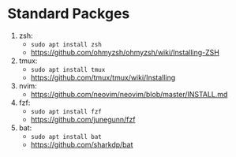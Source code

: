 # Standard Packges

1. zsh:
    - `sudo apt install zsh`
    - https://github.com/ohmyzsh/ohmyzsh/wiki/Installing-ZSH
2. tmux:
    - `sudo apt install tmux`
    - https://github.com/tmux/tmux/wiki/Installing
3. nvim:
    - https://github.com/neovim/neovim/blob/master/INSTALL.md
4. fzf:
    - `sudo apt install fzf`
    - https://github.com/junegunn/fzf
5. bat:
    - `sudo apt install bat`
    - https://github.com/sharkdp/bat
